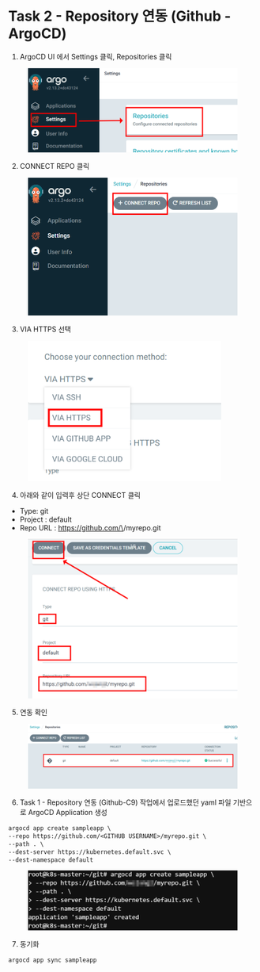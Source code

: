# Task 2 - Repository 연동 (Github - ArgoCD)

1. ArgoCD UI 에서 Settings 클릭, Repositories 클릭

<figure><img src="../.gitbook/assets/image (14).png" alt=""><figcaption></figcaption></figure>



2. CONNECT REPO 클릭&#x20;

<figure><img src="../.gitbook/assets/image (15).png" alt=""><figcaption></figcaption></figure>



3. VIA HTTPS 선택

<figure><img src="../.gitbook/assets/image (16).png" alt="" width="391"><figcaption></figcaption></figure>



4. 아래와 같이 입력후 상단 CONNECT 클릭

* Type: git
* Project : default
* Repo URL : https://github.com/\<GITHUB USERNAME>/myrepo.git

<figure><img src="../.gitbook/assets/image (38).png" alt=""><figcaption></figcaption></figure>



5. 연동 확인

<figure><img src="../.gitbook/assets/image (39).png" alt=""><figcaption></figcaption></figure>



6. Task 1 - Repository 연동 (Github-C9) 작업에서 업로드했던 yaml 파일 기반으로 ArgoCD Application 생성

```
argocd app create sampleapp \
--repo https://github.com/<GITHUB USERNAME>/myrepo.git \
--path . \
--dest-server https://kubernetes.default.svc \
--dest-namespace default
```

<figure><img src="../.gitbook/assets/image (136).png" alt=""><figcaption></figcaption></figure>



7. 동기화&#x20;

```
argocd app sync sampleapp
```
